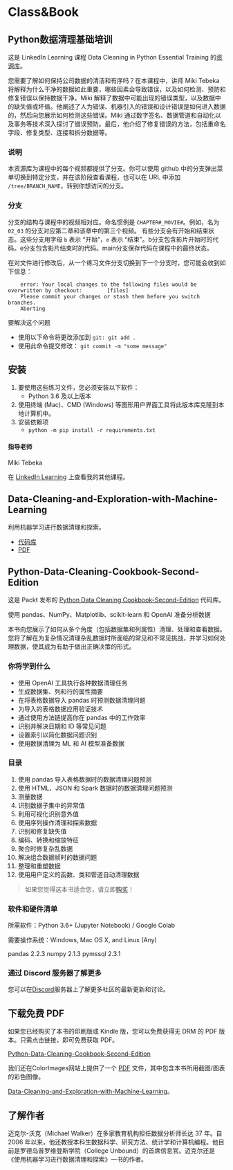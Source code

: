
# Class&Book

## Python数据清理基础培训

这是 LinkedIn Learning 课程 Data Cleaning in Python Essential Training 的[资源库](https://github.com/LinkedInLearning/data-cleaning-in-python-essential-training-3086536)。

您需要了解如何保持公司数据的清洁和有序吗？在本课程中，讲师 Miki Tebeka 将解释为什么干净的数据如此重要，哪些因素会导致错误，以及如何检测、预防和修复错误以保持数据干净。Miki 解释了数据中可能出现的错误类型，以及数据中的缺失值或坏值。他阐述了人为错误、机器引入的错误和设计错误是如何进入数据的，然后向您展示如何检测这些错误。Miki 通过数字签名、数据管道和自动化以及事务等技术深入探讨了错误预防。最后，他介绍了修复错误的方法，包括重命名字段、修复类型、连接和拆分数据等。

### 说明

本资源库为课程中的每个视频都提供了分支。你可以使用 github 中的分支弹出菜单切换到特定分支，并在该阶段查看课程，也可以在 URL 中添加 `/tree/BRANCH_NAME`，转到你想访问的分支。

### 分支

分支的结构与课程中的视频相对应。命名惯例是 `CHAPTER#_MOVIE#`。例如，名为 `02_03` 的分支对应第二章和该章中的第三个视频。
有些分支会有开始和结束状态。这些分支用字母 `b` 表示 “开始”，`e` 表示 “结束”。b分支包含影片开始时的代码。e分支包含影片结束时的代码。main分支保存代码在课程中的最终状态。

在对文件进行修改后，从一个练习文件分支切换到下一个分支时，您可能会收到如下信息：

```log
    error: Your local changes to the following files would be overwritten by checkout:        [files]
    Please commit your changes or stash them before you switch branches.
    Aborting
```

要解决这个问题

- 使用以下命令将更改添加到 `git: git add .`
- 使用此命令提交修改： `git commit -m "some message"`

## 安装

1. 要使用这些练习文件，您必须安装以下软件：
   - Python 3.6 及以上版本
2. 使用终端 (Mac)、CMD (Windows) 等图形用户界面工具将此版本库克隆到本地计算机中。
3. 安装依赖项
   - `python -m pip install -r requirements.txt`


#### 指导老师

Miki Tebeka 


在 [LinkedIn Learning](https://www.linkedin.com/learning/instructors/miki-tebeka) 上查看我的其他课程。

[lil-course-url]: https://www.linkedin.com/learning/data-cleaning-in-python-essential-training
[lil-thumbnail-url]: https://cdn.lynda.com/course/2883183/2883183-1632766207382-16x9.jpg

## Data-Cleaning-and-Exploration-with-Machine-Learning

利用机器学习进行数据清理和探索。

- [代码库](https://github.com/PacktPublishing/Data-Cleaning-and-Exploration-with-Machine-Learning?tab=readme-ov-file)
- [PDF](https://packt.link/free-ebook/97818032416)

## Python-Data-Cleaning-Cookbook-Second-Edition

这是 Packt 发布的 [Python Data Cleaning Cookbook-Second-Edition](https://github.com/PacktPublishing/Python-Data-Cleaning-Cookbook-Second-Edition) 代码库。

使用 pandas、NumPy、Matplotlib、scikit-learn 和 OpenAI 准备分析数据

本书向您展示了如何从多个角度（包括数据集和列属性）清理、处理和查看数据。您将了解在为复杂情况清理杂乱数据时所面临的常见和不常见挑战，并学习如何处理数据，使其成为有助于做出正确决策的形式。

### 你将学到什么

- 使用 OpenAI 工具执行各种数据清理任务
- 生成数据集、列和行的属性摘要
- 在将表格数据导入 pandas 时预测数据清理问题
- 为导入的表格数据应用验证技术
- 通过使用方法链提高你在 pandas 中的工作效率
- 识别并解决日期和 ID 等常见问题
- 设置索引以简化数据问题识别
- 使用数据清理为 ML 和 AI 模型准备数据

### 目录

1. 使用 pandas 导入表格数据时的数据清理问题预测
2. 使用 HTML、JSON 和 Spark 数据时的数据清理问题预测
3. 测量数据
4. 识别数据子集中的异常值
5. 利用可视化识别意外值
6. 使用序列操作清理和探索数据
7. 识别和修复缺失值
8. 编码、转换和缩放特征
9. 聚合时修复杂乱数据
10. 解决组合数据帧时的数据问题
11. 整理和重塑数据
12. 使用用户定义的函数、类和管道自动清理数据

> 如果您觉得这本书适合您，请立即[购买](https://www.amazon.com/Python-Data-Cleaning-Cookbook-insights-ebook/dp/B0CL4TBSJS/)！

### 软件和硬件清单

所需软件：Python 3.6+ (Jupyter Notebook)  / Google Colab

需要操作系统：Windows, Mac OS X, and Linux (Any)

pandas                       2.2.3
numpy                        2.1.3
pymssql                      2.3.1

### 通过 Discord 服务器了解更多

您可以在[Discord](https://discord.gg/p8uSgEAETX)服务器上了解更多社区的最新更新和讨论。

## 下载免费 PDF

如果您已经购买了本书的印刷版或 Kindle 版，您可以免费获得无 DRM 的 PDF 版本。只需点击链接，即可免费获取 PDF。

[Python-Data-Cleaning-Cookbook-Second-Edition](https://packt.link/free-ebook/9781803239873)

我们还在ColorImages网站上提供了一个 [PDF](9781803239873_ColorImages.pdf) 文件，其中包含本书所用截图/图表的彩色图像。

[Data-Cleaning-and-Exploration-with-Machine-Learning](https://packt.link/free-ebook/9781803241678)。

## 了解作者

迈克尔-沃克（Michael Walker）在多家教育机构担任数据分析师长达 37 年。自 2006 年以来，他还教授本科生数据科学、研究方法、统计学和计算机编程。他目前是罗德岛普罗维登斯学院（College Unbound）的首席信息官。迈克尔还是《使用机器学习进行数据清理和探索》一书的作者。

